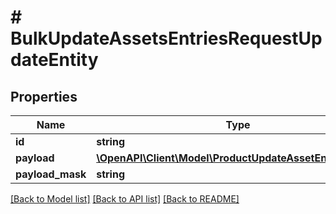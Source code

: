 # # BulkUpdateAssetsEntriesRequestUpdateEntity


## Properties 


Name | Type | Description | Notes
------------ | ------------- | ------------- | -------------
**id**| **string** |   | [optional]
**payload**| [**\OpenAPI\Client\Model\ProductUpdateAssetEntryPayload**](ProductUpdateAssetEntryPayload.md) |   | [optional]
**payload_mask**| **string** |   | [optional]


[[Back to Model list]](../../README.md#models) [[Back to API list]](../../README.md#endpoints) [[Back to README]](../../README.md)

